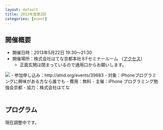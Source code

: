 ```yaml
---
layout: default
title: 2013年度第2回
categories: [event]
---
```


## 開催概要

- 開催日時：2013年5月22日 19:30〜21:30
- 開催場所：株式会社はてな京都本社８Fセミナールーム （[アクセス](http://www.hatena.ne.jp/company/location)）
    - 正面玄関は閉まっているので通用口からお願いします。
<img src='http://ylb.jp/hatena_entrance.png' />
- 参加申し込み：http://atnd.org/events/39683
- 対象：iPhoneプログラミングに興味がある方なら誰でも
- 費用：無料
- 主催：iPhone プログラミング勉強会京都
- 協力：株式会社はてな
<br /><br />

## プログラム
現在調整中です。
